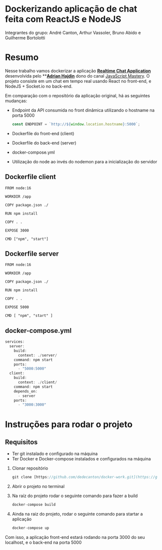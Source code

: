 # Dockerizando aplicação de chat feita com ReactJS e NodeJS

Integrantes do grupo: André Canton, Arthur Vassoler, Bruno Abido e Guilherme Bortolotti

# Resumo

Nesse trabalho vamos dockerizar a aplicação **[Realtime Chat Application](https://github.com/adrianhajdin/project_chat_application)** desenvolvida pelo ****[Adrian Hajdin](https://github.com/adrianhajdin)** dono do canal [JavaScript Mastery](https://www.youtube.com/@javascriptmastery).  O projeto consiste em um chat em tempo real usando React no front-end, e NodeJS + Socket.io no back-end.

Em comparação com o repositório da aplicação original, há as seguintes mudanças:

- Endpoint da API consumida no front dinâmica utilizando o hostname na porta 5000
    
    ```jsx
    const ENDPOINT = `http://${window.location.hostname}:5000`;
    ```
    
- Dockerfile do front-end (client)
- Dockerfile do back-end (server)
- docker-compose.yml
- Utilização do node ao invés do nodemon para a inicialização do servidor

## Dockerfile client

```docker
FROM node:16

WORKDIR /app

COPY package.json ./

RUN npm install

COPY . .

EXPOSE 3000

CMD ["npm", "start"]
```

## Dockerfile server

```docker
FROM node:16

WORKDIR /app

COPY package.json ./

RUN npm install

COPY . .

EXPOSE 5000

CMD [ "npm", "start" ]
```

## docker-compose.yml

```jsx
services:
  server:
    build:
      context: ./server/
    command: npm start
    ports:
      - "5000:5000"
  client:
    build:
      context: ./client/
    command: npm start
    depends_on:
      - server
    ports:
      - "3000:3000"
```

# Instruções para rodar o projeto

## Requisitos

- Ter git instalado e configurado na máquina
- Ter Docker e Docker-compose instalados e configurados na máquina

1. Clonar repositório
    
    ```jsx
    git clone [https://github.com/dedecanton/docker-work.git](https://github.com/dedecanton/docker-work.git)
    ```
    
2. Abrir o projeto no terminal
3. Na raíz do projeto rodar o seguinte comando para fazer a build
    
    ```jsx
    docker-compose build
    ```
    
4. Ainda na raiz do projeto, rodar o seguinte comando para startar a aplicação
    
    ```jsx
    docker-compose up
    ```
    

Com isso, a aplicação front-end estará rodando na porta 3000 do seu localhost, e o back-end na porta 5000